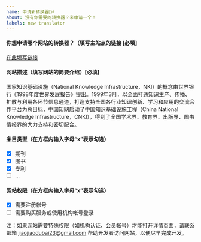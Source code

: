 ```yaml
---
name: 申请新转换器🙋‍♂️
about: 没有你需要的转换器？来申请一个！
labels: new translator
---
```


#### 你想申请哪个网站的转换器？（填写主站点的链接 [必填]

[在此填写链接](https://www.cnki.net/)

#### 网站描述（填写网站的简要介绍）[必填]

国家知识基础设施（National Knowledge Infrastructure，NKI）的概念由世界银行《1998年度世界发展报告》提出。1999年3月，以全面打通知识生产、传播、扩散与利用各环节信息通道，打造支持全国各行业知识创新、学习和应用的交流合作平台为总目标，中国知网启动了中国知识基础设施工程（China National Knowledge Infrastructure，CNKI），得到了全国学术界、教育界、出版界、图书情报界的大力支持和密切配合。

#### 条目类型（在方框内输入字母“x”表示勾选）

- [x] 期刊
- [x] 图书
- [x] 专利
- [ ] ...

#### 网站权限（在方框内输入字母“x”表示勾选）

- [x] 需要注册帐号
- [ ] 需要购买服务或使用机构帐号登录

注：如果网站需要特殊权限（如机构认证、会员帐号）才能打开详情页面，请联系邮箱 <jiaojiaodubai23@gmail.com> 帮助开发者访问网站，以便尽早完成开发。

